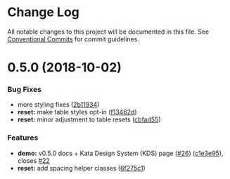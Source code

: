 # Change Log

All notable changes to this project will be documented in this file.
See [Conventional Commits](https://conventionalcommits.org) for commit guidelines.

<a name="0.5.0"></a>
# 0.5.0 (2018-10-02)


### Bug Fixes

* more styling fixes ([2b11934](https://github.com/kata-ai/kata-kit/commit/2b11934))
* **reset:** make table styles opt-in ([f13462d](https://github.com/kata-ai/kata-kit/commit/f13462d))
* **reset:** minor adjustment to table resets ([cbfad55](https://github.com/kata-ai/kata-kit/commit/cbfad55))


### Features

* **demo:** v0.5.0 docs + Kata Design System (KDS) page ([#26](https://github.com/kata-ai/kata-kit/issues/26)) ([c1e3e95](https://github.com/kata-ai/kata-kit/commit/c1e3e95)), closes [#22](https://github.com/kata-ai/kata-kit/issues/22)
* **reset:** add spacing helper classes ([6f275c1](https://github.com/kata-ai/kata-kit/commit/6f275c1))
